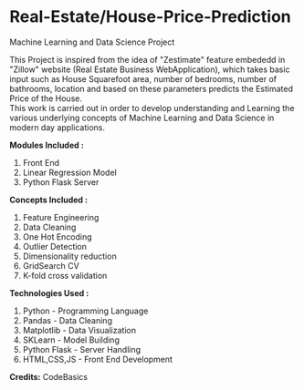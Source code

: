 # Real-Estate/House-Price-Prediction

Machine Learning and Data Science Project

This Project is inspired from the idea of "Zestimate" feature embededd in "Zillow" website (Real Estate Business WebApplication), which takes basic input such as House Squarefoot area, number of bedrooms, number of bathrooms, location and based on these parameters predicts the Estimated Price of the House.\
This work is carried out in order to develop understanding and Learning the various underlying concepts of Machine Learning and Data Science in modern day applications. 

**Modules Included :**

1) Front End
2) Linear Regression Model
3) Python Flask Server

**Concepts Included :**

1) Feature Engineering
2) Data Cleaning
3) One Hot Encoding
4) Outlier Detection
5) Dimensionality reduction
6) GridSearch CV 
7)  K-fold cross validation

**Technologies Used :**

1) Python - Programming Language
2) Pandas - Data Cleaning
3) Matplotlib - Data Visualization
4) SKLearn - Model Building
5) Python Flask - Server Handling
6) HTML,CSS,JS - Front End Development


**Credits:**
CodeBasics
